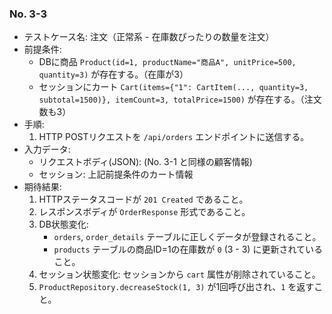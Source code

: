 ### No. 3-3

- テストケース名: 注文（正常系 - 在庫数ぴったりの数量を注文）
- 前提条件:
  - DBに商品 `Product(id=1, productName="商品A", unitPrice=500, quantity=3)` が存在する。（在庫が3）
  - セッションにカート `Cart(items={"1": CartItem(..., quantity=3, subtotal=1500)}, itemCount=3, totalPrice=1500)` が存在する。（注文数も3）
- 手順:
  1. HTTP POSTリクエストを `/api/orders` エンドポイントに送信する。
- 入力データ:
  - リクエストボディ(JSON): (No. 3-1 と同様の顧客情報)
  - セッション: 上記前提条件のカート情報
- 期待結果:
  1. HTTPステータスコードが `201 Created` であること。
  2. レスポンスボディが `OrderResponse` 形式であること。
  3. DB状態変化:
     - `orders`, `order_details` テーブルに正しくデータが登録されること。
     - `products` テーブルの商品ID=1の在庫数が `0` (3 - 3) に更新されていること。
  4. セッション状態変化: セッションから `cart` 属性が削除されていること。
  5. `ProductRepository.decreaseStock(1, 3)` が1回呼び出され、`1` を返すこと。